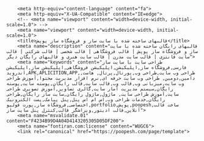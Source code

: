 <!DOCTYPE html>
<!-- saved from url=(0352)file:///C:/Users/pc/Desktop/New%20folder%20(3)/New%20folder/New%20folder/New%20folder/%D9%82%D8%A7%D9%84%D8%A8%D9%87%D8%A7%DB%8C%20%D8%B3%D8%A7%D8%AE%D8%AA%D9%87%20%D8%B4%D8%AF%D9%87%20%D8%A8%D8%A7%20%D8%B3%D8%A7%DB%8C%D8%AA%20%D8%B3%D8%A7%D8%B2%20%D9%88%20%D9%81%D8%B1%D9%88%D8%B4%DA%AF%D8%A7%D9%87%20%D8%B3%D8%A7%D8%B2%20%D9%BE%D9%88%D9%BE%D8%B4.html -->
<html lang="fa"><head><meta http-equiv="Content-Type" content="text/html; charset=UTF-8">
		
		
		<meta http-equiv="content-language" content="fa">
		<meta http-equiv="X-UA-Compatible" content="IE=edge">
		<!-- <meta name="viewport" content="width=device-width, initial-scale=1.0"> -->
		<meta name="viewport" content="width=device-width, initial-scale=1.0">
		<title>قالبهای ساخته شده با سایت ساز و فروشگاه ساز پوپش</title>
		<meta name="description" content="قالبهای رایگان ساخته شده با سایت ساز و فروشگاه ساز پوپش | قالب فروشگاهی | قالب شخصی | قالب شرکتی | قالب سایت فانتزی | قالب سایت مدرن | قالب سایت هنری و قالبهای رایگان دیگر">
		<meta name="keywords" content="طراحی سایت با سایت ساز فارسی,فروشگاه ساز,اپلیکیشن,اپلیکیشن فروشگاهی,اپلیکیشن ساز,اپلیکیشن اندروید,APK,APLICITION,APP,طراحی وب سایت,طراحی وب,پورتال,پرتال, هاست, دامین,دومین, طراحی وب سایت حرفه ای,نرم افزار مدیریت محتوا,آموزش طراحی وب سایت,میزبانی وب,قالب وب,قالب سایت,قالب رایگان,پوسته سایت,پوسته رایگان,سیستم مدیریت آمار سایت,گالری تصاویر,آموزش تصویری طراحی سایت,آموزش طراحی سایت, ماژول,ماژول رایگان,سایت ساز رایگان,طراحی رایگان,خدمات طراحی وب,اس ام اس پنل,پنل پیامک,پست الکترونیک اختصاصی,فروشگاه ساز,پورت فولیو,portfolio,پوپش,poopesh,ساخت قالب آنلاین,قالب ادیتور,ویراشگر قالب,کنترل پنل سایت ساز">
		<meta name="msvalidate.01" content="F4234B99D4A04D4143205305D05DF200">
		<meta name="fontiran.com:license" content="WUGC6">
		<link rel="canonical" href="https://poopesh.com/page/template">
<link rel="alternate" href="https://poopesh.com/page/template" hreflang="fa">
		<link rel="shortcut icon" href="https://poopesh.com/images/favicon.ico" type="image/x-icon">
					<script async="" src="file://www.google-analytics.com/analytics.js"></script><script async="" src="file://www.google-analytics.com/analytics.js"></script><script async="" src="file://www.google-analytics.com/analytics.js"></script><script async="" src="./sit_files/analytics.js.download"></script><script async="" src="./sit_files/js"></script>
			<script>
				window.dataLayer = window.dataLayer || [];

				function gtag() {
					dataLayer.push(arguments);
				}
				gtag('js', new Date());
				gtag('config', 'AW-10879638310');
			</script>
							<link rel="stylesheet" href="./sit_files/all.css" media="only screen and (min-width: 600px)" type="text/css">
		<link rel="stylesheet" href="./sit_files/all_mobile.css" media="screen and (max-width: 600px) and (max-aspect-ratio: 13/9)" type="text/css">
		<script async="" type="text/javascript" src="./sit_files/all_combine.js.download"></script>
		<script>
			var site_url = 'https://poopesh.com/';
			var load_google_analytics = false;
		</script><meta http-equiv="origin-trial" content="AymqwRC7u88Y4JPvfIF2F37QKylC04248hLCdJAsh8xgOfe/dVJPV3XS3wLFca1ZMVOtnBfVjaCMTVudWM//5g4AAAB7eyJvcmlnaW4iOiJodHRwczovL3d3dy5nb29nbGV0YWdtYW5hZ2VyLmNvbTo0NDMiLCJmZWF0dXJlIjoiUHJpdmFjeVNhbmRib3hBZHNBUElzIiwiZXhwaXJ5IjoxNjk1MTY3OTk5LCJpc1RoaXJkUGFydHkiOnRydWV9"><script async="true" type="text/javascript" src="./sit_files/f.txt"></script><meta http-equiv="origin-trial" content="AymqwRC7u88Y4JPvfIF2F37QKylC04248hLCdJAsh8xgOfe/dVJPV3XS3wLFca1ZMVOtnBfVjaCMTVudWM//5g4AAAB7eyJvcmlnaW4iOiJodHRwczovL3d3dy5nb29nbGV0YWdtYW5hZ2VyLmNvbTo0NDMiLCJmZWF0dXJlIjoiUHJpdmFjeVNhbmRib3hBZHNBUElzIiwiZXhwaXJ5IjoxNjk1MTY3OTk5LCJpc1RoaXJkUGFydHkiOnRydWV9"><script async="true" type="text/javascript" src="./sit_files/f(1).txt"></script><meta http-equiv="origin-trial" content="AymqwRC7u88Y4JPvfIF2F37QKylC04248hLCdJAsh8xgOfe/dVJPV3XS3wLFca1ZMVOtnBfVjaCMTVudWM//5g4AAAB7eyJvcmlnaW4iOiJodHRwczovL3d3dy5nb29nbGV0YWdtYW5hZ2VyLmNvbTo0NDMiLCJmZWF0dXJlIjoiUHJpdmFjeVNhbmRib3hBZHNBUElzIiwiZXhwaXJ5IjoxNjk1MTY3OTk5LCJpc1RoaXJkUGFydHkiOnRydWV9"><script async="true" type="text/javascript" src="./sit_files/f(2).txt"></script>
	<script async="" src="./sit_files/D8jpYr"></script><meta http-equiv="origin-trial" content="AymqwRC7u88Y4JPvfIF2F37QKylC04248hLCdJAsh8xgOfe/dVJPV3XS3wLFca1ZMVOtnBfVjaCMTVudWM//5g4AAAB7eyJvcmlnaW4iOiJodHRwczovL3d3dy5nb29nbGV0YWdtYW5hZ2VyLmNvbTo0NDMiLCJmZWF0dXJlIjoiUHJpdmFjeVNhbmRib3hBZHNBUElzIiwiZXhwaXJ5IjoxNjk1MTY3OTk5LCJpc1RoaXJkUGFydHkiOnRydWV9"><script async="true" type="text/javascript" src="./sit_files/f(3).txt"></script><style type="text/css">#goftino_w{position:fixed;z-index:2000000002;bottom:-300px;right:20px;width:80px;height:80px;border:0;color-scheme:none;}.goftino-wakeup{position:relative;animation:goftinoWakeup 0.4s ease 0s 1 normal both}@keyframes goftinoWakeup{0%{transform:translateY(300px)} 100%{transform:translateY(0)}}#goftino_image_fullscreen{background:rgba(0,0,0,0.8);width:100%;height:100%;z-index:2000000004;position:fixed;top:0;right:0;text-align:center}#goftino_loading_img{background:white;width:40px;height:40px;z-index:10;border-radius:30px;position:absolute;top:calc(50% - 20px);right:calc(50% - 20px);padding:5px}#goftino_image_fullscreen img{margin:auto 0;max-width:90%;max-height:90%;display:inline-block;vertical-align:middle;animation-name:zoomInGoftino;animation-duration:0.4s;animation-fill-mode:both}#goftino_image_fullscreen:before{content:'';display:inline-block;height:100%;vertical-align:middle}#goftino_close_screen,#goftino_dl_image{cursor:pointer;background:rgba(0,0,0,0.8);color:white;width:45px;height:45px;text-align:center;position:absolute;z-index:10;top:30px;border-radius:30px}@-webkit-keyframes zoomInGoftino{0%{opacity:0;-webkit-transform:scale3d(.3,.3,.3);transform:scale3d(.3,.3,.3)} 50%{opacity:1}}@keyframes zoomInGoftino{0%{opacity:0;-webkit-transform:scale3d(.3,.3,.3);transform:scale3d(.3,.3,.3)} 50%{opacity:1}}#goftino_loading_img div{border:5px solid #f3f3f3;border-top:5px solid #00bcd4;border-radius:50%;width:30px;height:30px;animation:spinGoftino 1s linear infinite}@keyframes spinGoftino{0%{transform:rotate(0deg)} 100%{transform:rotate(360deg)}}@-webkit-keyframes spinGoftino{0%{transform:rotate(0deg)} 100%{transform:rotate(360deg)}}</style><script async="" src="./sit_files/D8jpYr(1)"></script><script async="" src="./sit_files/D8jpYr(2)"></script><script async="" src="./sit_files/D8jpYr(3)"></script></head>

	<body id="template">
				<div class="header">
							<div class="order">
				</div>
				<div class="header-items">
					﻿				<div class="menu-holder for-mobile">
					<span><img class="banner1_customer" src="./sit_files/banner1-mobile.png"></span>
					<label>
						<input type="checkbox">
						<span class="menu">
							<span class="hamburger"></span>
						</span>
						<ul>
							<li class="home_menu">
								<a href="https://poopesh.com/">خانه</a>
							</li>
							<li class="features_menu">
								<a href="https://poopesh.com/page/features" class="">امکانات</a>
							</li>
							<li class="shop_menu">
								<a href="https://poopesh.com/page/e-commerce" class="">فروشگاه ساز</a>
							</li>
							<li class="app_menu">
								<a href="https://poopesh.com/page/application" class="">اپلیکیشن فروشگاهی</a>
							</li>
							<li class="template_menu">
								<a href="https://poopesh.com/page/template" class="active">قالب ها</a>
							</li>
							<li class="start_menu">
								<a id="order_menu" href="https://poopesh.com/page/pricing" class="">قیمت</a>
							</li>
							<li class="whyus_menu">
								<a href="https://poopesh.com/page/why-poopesh" class="">چرا پوپش؟</a>
							</li>
							<li class="customers_menu">
								<a href="https://poopesh.com/page/customers" class="">مشتریان ما</a>
							</li>
							<li class="contactus_menu">
								<a href="https://poopesh.com/page/contactus" class="">تماس با ما</a>
							</li>
							<li id="blog_menu">
								<a href="https://blog.poopesh.com/" class="">بلاگ </a>
							</li>
							<li id="docs_menu">
								<a href="https://docs.poopesh.com/" class="">راهنما</a>
							</li>
						</ul>
					</label>
					<a href="https://poopesh.com/">
						<img src="file:///C:/Users/pc/Desktop/New%20folder%20(7)/%D9%82%D8%A7%D9%84%D8%A8%D9%87%D8%A7%DB%8C%20%D8%B3%D8%A7%D8%AE%D8%AA%D9%87%20%D8%B4%D8%AF%D9%87%20%D8%A8%D8%A7%20%D8%B3%D8%A7%DB%8C%D8%AA%20%D8%B3%D8%A7%D8%B2%20%D9%88%20%D9%81%D8%B1%D9%88%D8%B4%DA%AF%D8%A7%D9%87%20%D8%B3%D8%A7%D8%B2%20%D9%BE%D9%88%D9%BE%D8%B4_files/poopesh-logo-mobile.png" alt="قالبهای ساخته شده با سایت ساز و فروشگاه ساز پوپش" class="logo">
					</a>
				</div>
				
				<a href="https://poopesh.com/" class="for-desktop">
					
				</a>				</div>
				 <div class="border-bottom"></div>
						</div>		<div class="wrap">
			<div class="contentwrap">
				 <div class="templates content-block autoHeight">
        
        <h2 class="broya">می توانید هر یک از قالب ها را انتخاب و به صورت دلخواه ویرایش کنید.</h2>
         <div class="showcase-holder">
            <ul>
                 <li>
                        <!-- <a href="http://skin.poopesh.com/?demo=172" target="_blank" > -->
                        <a href="https://poopesh.com/page/template?demo=172" target="_blank">
                            <img alt="  سایت ساز و فروشگاه ساز پوپش | قالب های آماده " class=" lazyloaded" src="./sit_files/172.png" data-src="https://poopesh.com/templates/main/thumb/172.png?ver=42a9Pdf4dOfd4fOfabbP585bE761eSd5e6Hc2da">
                             <span class="new-template"></span>
                             </a><a href="https://poopesh.com/page/template?demo=172" target="_blank">
                                <p class="link ">پیش نمایش</p>
                            </a>
                        
                    </li>
                 <li>
                        <!-- <a href="http://skin.poopesh.com/?demo=139" target="_blank" > -->
                        <a href="https://poopesh.com/page/template?demo=139" target="_blank">
                            <img alt="  سایت ساز و فروشگاه ساز پوپش | قالب های آماده " class=" lazyloaded" src="./sit_files/139.png" data-src="https://poopesh.com/templates/main/thumb/139.png?ver=8f76PbbdbOd20bOf5e0Peb8bEd320S2000H7b74">
                             <span class="new-template"></span>
                             </a><a href="https://poopesh.com/page/template?demo=139" target="_blank">
                                <p class="link ">پیش نمایش</p>
                            </a>
                        
                    </li>
                 <li>
                        <!-- <a href="http://skin.poopesh.com/?demo=146" target="_blank" > -->
                        <a href="https://poopesh.com/page/template?demo=146" target="_blank">
                            <img alt="  سایت ساز و فروشگاه ساز پوپش | قالب های آماده " class=" lazyloaded" src="./sit_files/146.png" data-src="https://poopesh.com/templates/main/thumb/146.png?ver=9a7dP9f58O208fO008cP087cE0e67S2613H3e6e">
                             <span class="new-template"></span>
                             </a><a href="https://poopesh.com/page/template?demo=146" target="_blank">
                                <p class="link ">پیش نمایش</p>
                            </a>
                        
                    </li>
                 <li>
                        <!-- <a href="http://skin.poopesh.com/?demo=174" target="_blank" > -->
                        <a href="https://poopesh.com/page/template?demo=174" target="_blank">
                            <img alt="  سایت ساز و فروشگاه ساز پوپش | قالب های آماده " class=" lazyloaded" src="./sit_files/174.png" data-src="https://poopesh.com/templates/main/thumb/174.png?ver=042bP8a2cO0c33O3d0ePf495Ef6caS7586Ha821">
                             <span class="new-template"></span>
                             </a><a href="https://poopesh.com/page/template?demo=174" target="_blank">
                                <p class="link ">پیش نمایش</p>
                            </a>
                        
                    </li>
                 <li>
                        <!-- <a href="http://skin.poopesh.com/?demo=151" target="_blank" > -->
                        <a href="https://poopesh.com/page/template?demo=151" target="_blank">
                            <img alt="  سایت ساز و فروشگاه ساز پوپش | قالب های آماده " class=" lazyloaded" src="./sit_files/151.png" data-src="https://poopesh.com/templates/main/thumb/151.png?ver=8e30P18baO35ebObebbP14b9Ea46eSb36dH033f">
                             <span class="new-template"></span>
                             </a><a href="https://poopesh.com/page/template?demo=151" target="_blank">
                                <p class="link ">پیش نمایش</p>
                            </a>
                        
                    </li>
                 <li>
                        <!-- <a href="http://skin.poopesh.com/?demo=171" target="_blank" > -->
                        <a href="https://poopesh.com/page/template?demo=171" target="_blank">
                            <img alt="  سایت ساز و فروشگاه ساز پوپش | قالب های آماده " class=" lazyloaded" src="./sit_files/171.png" data-src="https://poopesh.com/templates/main/thumb/171.png?ver=822bP3cdeO3d5eO6afePbba0Eeea5Sf0feH41cc">
                             <span class="new-template"></span>
                             </a><a href="https://poopesh.com/page/template?demo=171" target="_blank">
                                <p class="link ">پیش نمایش</p>
                            </a>
                        
                    </li>
                 <li>
                        <!-- <a href="http://skin.poopesh.com/?demo=159" target="_blank" > -->
                        <a href="https://poopesh.com/page/template?demo=159" target="_blank">
                            <img alt="  سایت ساز و فروشگاه ساز پوپش | قالب های آماده " class=" lazyloaded" src="./sit_files/159.png" data-src="https://poopesh.com/templates/main/thumb/159.png?ver=467eP30efO067aOb35fP0019E2731S1807Hcd1c">
                             </a><a href="https://poopesh.com/page/template?demo=159" target="_blank">
                                <p class="link ">پیش نمایش</p>
                            </a>
                        
                    </li>
                 <li>
                        <!-- <a href="http://skin.poopesh.com/?demo=138" target="_blank" > -->
                        <a href="https://poopesh.com/page/template?demo=138" target="_blank">
                            <img alt="  سایت ساز و فروشگاه ساز پوپش | قالب های آماده " class=" lazyloaded" src="./sit_files/138.png" data-src="https://poopesh.com/templates/main/thumb/138.png?ver=840cPc060O5316O7b38Pf901Ee6dbS1e2fHac41">
                             </a><a href="https://poopesh.com/page/template?demo=138" target="_blank">
                                <p class="link ">پیش نمایش</p>
                            </a>
                        
                    </li>
                 <li>
                        <!-- <a href="http://skin.poopesh.com/?demo=164" target="_blank" > -->
                        <a href="https://poopesh.com/page/template?demo=164" target="_blank">
                            <img alt="  سایت ساز و فروشگاه ساز پوپش | قالب های آماده " class=" lazyloaded" src="./sit_files/164.png" data-src="https://poopesh.com/templates/main/thumb/164.png?ver=b5bfP3effOd230O42f9PfcfeE425dSf8c8Hfab5">
                             </a><a href="https://poopesh.com/page/template?demo=164" target="_blank">
                                <p class="link ">پیش نمایش</p>
                            </a>
                        
                    </li>
                 <li>
                        <!-- <a href="http://skin.poopesh.com/?demo=167" target="_blank" > -->
                        <a href="https://poopesh.com/page/template?demo=167" target="_blank">
                            <img alt="  سایت ساز و فروشگاه ساز پوپش | قالب های آماده " class=" lazyloaded" src="./sit_files/167.png" data-src="https://poopesh.com/templates/main/thumb/167.png?ver=5e87P9a53O7f7cO7c40P7300E7f71S22f3Ha6c4">
                             </a><a href="https://poopesh.com/page/template?demo=167" target="_blank">
                                <p class="link ">پیش نمایش</p>
                            </a>
                        
                    </li>
                 <li>
                        <!-- <a href="http://skin.poopesh.com/?demo=165" target="_blank" > -->
                        <a href="https://poopesh.com/page/template?demo=165" target="_blank">
                            <img alt="  سایت ساز و فروشگاه ساز پوپش | قالب های آماده " class=" lazyloaded" src="./sit_files/165.png" data-src="https://poopesh.com/templates/main/thumb/165.png?ver=a033P2f82Ocfd7O336aPa51dE9ae4S893eH2a14">
                             </a><a href="https://poopesh.com/page/template?demo=165" target="_blank">
                                <p class="link ">پیش نمایش</p>
                            </a>
                        
                    </li>
                 <li>
                        <!-- <a href="http://skin.poopesh.com/?demo=154" target="_blank" > -->
                        <a href="https://poopesh.com/page/template?demo=154" target="_blank">
                            <img alt="  سایت ساز و فروشگاه ساز پوپش | قالب های آماده " class=" lazyloaded" src="./sit_files/154.png" data-src="https://poopesh.com/templates/main/thumb/154.png?ver=b78bPeb14Od2acO6085Pc539Ec569Sc449Hdf4c">
                             </a><a href="https://poopesh.com/page/template?demo=154" target="_blank">
                                <p class="link ">پیش نمایش</p>
                            </a>
                        
                    </li>
                 <li>
                        <!-- <a href="http://skin.poopesh.com/?demo=158" target="_blank" > -->
                        <a href="https://poopesh.com/page/template?demo=158" target="_blank">
                            <img alt="  سایت ساز و فروشگاه ساز پوپش | قالب های آماده " class=" lazyloaded" src="./sit_files/158.png" data-src="https://poopesh.com/templates/main/thumb/158.png?ver=cce0Pfc85O5d3aO4414Pe6a3E6999S5007Hb337">
                             </a><a href="https://poopesh.com/page/template?demo=158" target="_blank">
                                <p class="link ">پیش نمایش</p>
                            </a>
                        
                    </li>
                 <li>
                        <!-- <a href="http://skin.poopesh.com/?demo=157" target="_blank" > -->
                        <a href="https://poopesh.com/page/template?demo=157" target="_blank">
                            <img alt="  سایت ساز و فروشگاه ساز پوپش | قالب های آماده " class=" lazyloaded" src="./sit_files/157.png" data-src="https://poopesh.com/templates/main/thumb/157.png?ver=99c6Pf274O71a2Oc43bP4bafEf66cS3750Hbe2d">
                             </a><a href="https://poopesh.com/page/template?demo=157" target="_blank">
                                <p class="link ">پیش نمایش</p>
                            </a>
                        
                    </li>
                 <li>
                        <!-- <a href="http://skin.poopesh.com/?demo=155" target="_blank" > -->
                        <a href="https://poopesh.com/page/template?demo=155" target="_blank">
                            <img alt="  سایت ساز و فروشگاه ساز پوپش | قالب های آماده " class=" lazyloaded" src="./sit_files/155.png" data-src="https://poopesh.com/templates/main/thumb/155.png?ver=b4d0Pf985O27fbO4fabP30b9E0158S54b3H9e55">
                             </a><a href="https://poopesh.com/page/template?demo=155" target="_blank">
                                <p class="link ">پیش نمایش</p>
                            </a>
                        
                    </li>
                 <li>
                        <!-- <a href="http://skin.poopesh.com/?demo=156" target="_blank" > -->
                        <a href="https://poopesh.com/page/template?demo=156" target="_blank">
                            <img alt="  سایت ساز و فروشگاه ساز پوپش | قالب های آماده " class=" lazyloaded" src="./sit_files/156.png" data-src="https://poopesh.com/templates/main/thumb/156.png?ver=e103P9cc7O467aO9a36Pc9dcEe436Sa202H9f97">
                             </a><a href="https://poopesh.com/page/template?demo=156" target="_blank">
                                <p class="link ">پیش نمایش</p>
                            </a>
                        
                    </li>
                 <li>
                        <!-- <a href="http://skin.poopesh.com/?demo=160" target="_blank" > -->
                        <a href="https://poopesh.com/page/template?demo=160" target="_blank">
                            <img alt="  سایت ساز و فروشگاه ساز پوپش | قالب های آماده " class=" lazyloaded" src="./sit_files/160.png" data-src="https://poopesh.com/templates/main/thumb/160.png?ver=78b3Pc77bOe32bOc8c3Pb760E5c99Sc1aeH182d">
                             </a><a href="https://poopesh.com/page/template?demo=160" target="_blank">
                                <p class="link ">پیش نمایش</p>
                            </a>
                        
                    </li>
                 <li>
                        <!-- <a href="http://skin.poopesh.com/?demo=153" target="_blank" > -->
                        <a href="https://poopesh.com/page/template?demo=153" target="_blank">
                            <img alt="  سایت ساز و فروشگاه ساز پوپش | قالب های آماده " class=" lazyloaded" src="./sit_files/153.png" data-src="https://poopesh.com/templates/main/thumb/153.png?ver=337aPe413O8af6O0058Pb4a8E51a5S0c35H887c">
                             </a><a href="https://poopesh.com/page/template?demo=153" target="_blank">
                                <p class="link ">پیش نمایش</p>
                            </a>
                        
                    </li>
                 <li>
                        <!-- <a href="http://skin.poopesh.com/?demo=166" target="_blank" > -->
                        <a href="https://poopesh.com/page/template?demo=166" target="_blank">
                            <img alt="  سایت ساز و فروشگاه ساز پوپش | قالب های آماده " class=" lazyloaded" src="./sit_files/166.png" data-src="https://poopesh.com/templates/main/thumb/166.png?ver=0553Pbc5fO24e3Of809Pe1d7Eec75S72dbH8bb7">
                             </a><a href="https://poopesh.com/page/template?demo=166" target="_blank">
                                <p class="link ">پیش نمایش</p>
                            </a>
                        
                    </li>
                 <li>
                        <!-- <a href="http://skin.poopesh.com/?demo=152" target="_blank" > -->
                        <a href="https://poopesh.com/page/template?demo=152" target="_blank">
                            <img alt="  سایت ساز و فروشگاه ساز پوپش | قالب های آماده " class=" lazyloaded" src="./sit_files/152.png" data-src="https://poopesh.com/templates/main/thumb/152.png?ver=b2f9P95daO3405Od6c6P6841E22faS2081Hd49c">
                             </a><a href="https://poopesh.com/page/template?demo=152" target="_blank">
                                <p class="link ">پیش نمایش</p>
                            </a>
                        
                    </li>
                 <li>
                        <!-- <a href="http://skin.poopesh.com/?demo=161" target="_blank" > -->
                        <a href="https://poopesh.com/page/template?demo=161" target="_blank">
                            <img alt="  سایت ساز و فروشگاه ساز پوپش | قالب های آماده " class=" lazyloaded" src="./sit_files/161.png" data-src="https://poopesh.com/templates/main/thumb/161.png?ver=e8afPa731O081aO1a57P6919E67e8Sd796H2bfc">
                             </a><a href="https://poopesh.com/page/template?demo=161" target="_blank">
                                <p class="link ">پیش نمایش</p>
                            </a>
                        
                    </li>
                 <li>
                        <!-- <a href="http://skin.poopesh.com/?demo=150" target="_blank" > -->
                        <a href="https://poopesh.com/page/template?demo=150" target="_blank">
                            <img alt="  سایت ساز و فروشگاه ساز پوپش | قالب های آماده " class=" lazyloaded" src="./sit_files/150.png" data-src="https://poopesh.com/templates/main/thumb/150.png?ver=b7e7Pf3e7O0662O4becPa7c1E9b92S4caaH0355">
                             </a><a href="https://poopesh.com/page/template?demo=150" target="_blank">
                                <p class="link ">پیش نمایش</p>
                            </a>
                        
                    </li>
                 <li>
                        <!-- <a href="http://skin.poopesh.com/?demo=149" target="_blank" > -->
                        <a href="https://poopesh.com/page/template?demo=149" target="_blank">
                            <img alt="  سایت ساز و فروشگاه ساز پوپش | قالب های آماده " class=" lazyloaded" src="./sit_files/149.png" data-src="https://poopesh.com/templates/main/thumb/149.png?ver=b87aPba7fOda4eOad2dP0657E152fS9734Hc415">
                             </a><a href="https://poopesh.com/page/template?demo=149" target="_blank">
                                <p class="link ">پیش نمایش</p>
                            </a>
                        
                    </li>
                 <li>
                        <!-- <a href="http://skin.poopesh.com/?demo=163" target="_blank" > -->
                        <a href="https://poopesh.com/page/template?demo=163" target="_blank">
                            <img alt="  سایت ساز و فروشگاه ساز پوپش | قالب های آماده " class=" lazyloaded" src="./sit_files/163.png" data-src="https://poopesh.com/templates/main/thumb/163.png?ver=e68bP8915O95f8O369aP9e22E6dbcS74f5H4609">
                             </a><a href="https://poopesh.com/page/template?demo=163" target="_blank">
                                <p class="link ">پیش نمایش</p>
                            </a>
                        
                    </li>
                 <li>
                        <!-- <a href="http://skin.poopesh.com/?demo=144" target="_blank" > -->
                        <a href="https://poopesh.com/page/template?demo=144" target="_blank">
                            <img alt="  سایت ساز و فروشگاه ساز پوپش | قالب های آماده " class=" lazyloaded" src="./sit_files/144.png" data-src="https://poopesh.com/templates/main/thumb/144.png?ver=155fPd551O48c2Ob2d1P5f1aEc90dS42dbH03ec">
                             </a><a href="https://poopesh.com/page/template?demo=144" target="_blank">
                                <p class="link ">پیش نمایش</p>
                            </a>
                        
                    </li>
                 <li>
                        <!-- <a href="http://skin.poopesh.com/?demo=162" target="_blank" > -->
                        <a href="https://poopesh.com/page/template?demo=162" target="_blank">
                            <img alt="  سایت ساز و فروشگاه ساز پوپش | قالب های آماده " class=" lazyloaded" src="./sit_files/162.png" data-src="https://poopesh.com/templates/main/thumb/162.png?ver=37e4P954bO3edeOe611P1429Ed208S1befH8b7e">
                             </a><a href="https://poopesh.com/page/template?demo=162" target="_blank">
                                <p class="link ">پیش نمایش</p>
                            </a>
                        
                    </li>
                 <li>
                        <!-- <a href="http://skin.poopesh.com/?demo=142" target="_blank" > -->
                        <a href="https://poopesh.com/page/template?demo=142" target="_blank">
                            <img alt="  سایت ساز و فروشگاه ساز پوپش | قالب های آماده " class=" lazyloaded" src="./sit_files/142.png" data-src="https://poopesh.com/templates/main/thumb/142.png?ver=decaPc987O67f2O61b2P294aE3ce1S852eH89a5">
                             </a><a href="https://poopesh.com/page/template?demo=142" target="_blank">
                                <p class="link ">پیش نمایش</p>
                            </a>
                        
                    </li>
                 <li>
                        <!-- <a href="http://skin.poopesh.com/?demo=141" target="_blank" > -->
                        <a href="https://poopesh.com/page/template?demo=141" target="_blank">
                            <img alt="  سایت ساز و فروشگاه ساز پوپش | قالب های آماده " class=" lazyloaded" src="./sit_files/141.png" data-src="https://poopesh.com/templates/main/thumb/141.png?ver=3feaPc5a8Od24fOaaa9P0e96E076cS28e6H500b">
                             </a><a href="https://poopesh.com/page/template?demo=141" target="_blank">
                                <p class="link ">پیش نمایش</p>
                            </a>
                        
                    </li>
                 <li>
                        <!-- <a href="http://skin.poopesh.com/?demo=134" target="_blank" > -->
                        <a href="https://poopesh.com/page/template?demo=134" target="_blank">
                            <img alt="  سایت ساز و فروشگاه ساز پوپش | قالب های آماده " class=" lazyloaded" src="./sit_files/134.png" data-src="https://poopesh.com/templates/main/thumb/134.png?ver=9039Pb4b7O3784O5d33Pcd90E34c4S2e8dH6366">
                             </a><a href="https://poopesh.com/page/template?demo=134" target="_blank">
                                <p class="link ">پیش نمایش</p>
                            </a>
                        
                    </li>
                 <li>
                        <!-- <a href="http://skin.poopesh.com/?demo=133" target="_blank" > -->
                        <a href="https://poopesh.com/page/template?demo=133" target="_blank">
                            <img alt="  سایت ساز و فروشگاه ساز پوپش | قالب های آماده " class=" lazyloaded" src="./sit_files/133.png" data-src="https://poopesh.com/templates/main/thumb/133.png?ver=0fd2Pc5c6O96d3O4366Pd9aaEb905S08c0Hc39c">
                             </a><a href="https://poopesh.com/page/template?demo=133" target="_blank">
                                <p class="link ">پیش نمایش</p>
                            </a>
                        
                    </li>
                 <li>
                        <!-- <a href="http://skin.poopesh.com/?demo=128" target="_blank" > -->
                        <a href="https://poopesh.com/page/template?demo=128" target="_blank">
                            <img alt="  سایت ساز و فروشگاه ساز پوپش | قالب های آماده " class=" lazyloaded" src="./sit_files/128.png" data-src="https://poopesh.com/templates/main/thumb/128.png?ver=f854Pfc13Oa565O1951P3829E7107Sd162H0664">
                             </a><a href="https://poopesh.com/page/template?demo=128" target="_blank">
                                <p class="link ">پیش نمایش</p>
                            </a>
                        
                    </li>
                 <li>
                        <!-- <a href="http://skin.poopesh.com/?demo=125" target="_blank" > -->
                        <a href="https://poopesh.com/page/template?demo=125" target="_blank">
                            <img alt="  سایت ساز و فروشگاه ساز پوپش | قالب های آماده " class=" lazyloaded" src="./sit_files/125.png" data-src="https://poopesh.com/templates/main/thumb/125.png?ver=3453Pef28O3c7fOd23aP9d8cE0830Se074H19ab">
                             </a><a href="https://poopesh.com/page/template?demo=125" target="_blank">
                                <p class="link ">پیش نمایش</p>
                            </a>
                        
                    </li>
                 <li>
                        <!-- <a href="http://skin.poopesh.com/?demo=122" target="_blank" > -->
                        <a href="https://poopesh.com/page/template?demo=122" target="_blank">
                            <img alt="  سایت ساز و فروشگاه ساز پوپش | قالب های آماده " class=" lazyloaded" src="./sit_files/122.png" data-src="https://poopesh.com/templates/main/thumb/122.png?ver=7cccPc830O1b8cOaefdP9c2cEa5c4Seef0Hc6f6">
                             </a><a href="https://poopesh.com/page/template?demo=122" target="_blank">
                                <p class="link ">پیش نمایش</p>
                            </a>
                        
                    </li>
                 <li>
                        <!-- <a href="http://skin.poopesh.com/?demo=121" target="_blank" > -->
                        <a href="https://poopesh.com/page/template?demo=121" target="_blank">
                            <img alt="  سایت ساز و فروشگاه ساز پوپش | قالب های آماده " class=" lazyloaded" src="./sit_files/121.png" data-src="https://poopesh.com/templates/main/thumb/121.png?ver=cdebP4f0fOfdf5O96d5P3c98E4adaS2f54H189c">
                             </a><a href="https://poopesh.com/page/template?demo=121" target="_blank">
                                <p class="link ">پیش نمایش</p>
                            </a>
                        
                    </li>
                 <li>
                        <!-- <a href="http://skin.poopesh.com/?demo=120" target="_blank" > -->
                        <a href="https://poopesh.com/page/template?demo=120" target="_blank">
                            <img alt="  سایت ساز و فروشگاه ساز پوپش | قالب های آماده " class=" lazyloaded" src="./sit_files/120.png" data-src="https://poopesh.com/templates/main/thumb/120.png?ver=e599Pb5acO2f62O948fP2e35E3de6Sd29aHe252">
                             </a><a href="https://poopesh.com/page/template?demo=120" target="_blank">
                                <p class="link ">پیش نمایش</p>
                            </a>
                        
                    </li>
                 <li>
                        <!-- <a href="http://skin.poopesh.com/?demo=119" target="_blank" > -->
                        <a href="https://poopesh.com/page/template?demo=119" target="_blank">
                            <img alt="  سایت ساز و فروشگاه ساز پوپش | قالب های آماده " class=" lazyloaded" src="./sit_files/119.png" data-src="https://poopesh.com/templates/main/thumb/119.png?ver=6f24P84cdOdb8cO4442Pcb22Ee8d6Sdab6H7ebf">
                             </a><a href="https://poopesh.com/page/template?demo=119" target="_blank">
                                <p class="link ">پیش نمایش</p>
                            </a>
                        
                    </li>
                 <li>
                        <!-- <a href="http://skin.poopesh.com/?demo=102" target="_blank" > -->
                        <a href="https://poopesh.com/page/template?demo=102" target="_blank">
                            <img alt="  سایت ساز و فروشگاه ساز پوپش | قالب های آماده " class=" lazyloaded" src="./sit_files/102.png" data-src="https://poopesh.com/templates/main/thumb/102.png?ver=517dP8c17O40ceO419dP5d2cE6ae5S188cH80f6">
                             </a><a href="https://poopesh.com/page/template?demo=102" target="_blank">
                                <p class="link ">پیش نمایش</p>
                            </a>
                        
                    </li>
                 <li>
                        <!-- <a href="http://skin.poopesh.com/?demo=101" target="_blank" > -->
                        <a href="https://poopesh.com/page/template?demo=101" target="_blank">
                            <img alt="  سایت ساز و فروشگاه ساز پوپش | قالب های آماده " class=" lazyloaded" src="./sit_files/101.png" data-src="https://poopesh.com/templates/main/thumb/101.png?ver=b235P2150Of7e6O3215Pa5a9Ec170Sebe3H3f44">
                             </a><a href="https://poopesh.com/page/template?demo=101" target="_blank">
                                <p class="link ">پیش نمایش</p>
                            </a>
                        
                    </li>
                 <li>
                        <!-- <a href="http://skin.poopesh.com/?demo=99" target="_blank" > -->
                        <a href="https://poopesh.com/page/template?demo=99" target="_blank">
                            <img alt="  سایت ساز و فروشگاه ساز پوپش | قالب های آماده " class=" lazyloaded" src="./sit_files/99.png" data-src="https://poopesh.com/templates/main/thumb/99.png?ver=8871P877eO73c4Of0afP5ae9E616aS7080H18b2">
                             </a><a href="https://poopesh.com/page/template?demo=99" target="_blank">
                                <p class="link ">پیش نمایش</p>
                            </a>
                        
                    </li>
                 <li>
                        <!-- <a href="http://skin.poopesh.com/?demo=94" target="_blank" > -->
                        <a href="https://poopesh.com/page/template?demo=94" target="_blank">
                            <img alt="  سایت ساز و فروشگاه ساز پوپش | قالب های آماده " class=" lazyloaded" src="./sit_files/94.png" data-src="https://poopesh.com/templates/main/thumb/94.png?ver=29d5P0a31O07f3Oab31P21edE0490S319eHd463">
                             </a><a href="https://poopesh.com/page/template?demo=94" target="_blank">
                                <p class="link ">پیش نمایش</p>
                            </a>
                        
                    </li>
                 <li>
                        <!-- <a href="http://skin.poopesh.com/?demo=93" target="_blank" > -->
                        <a href="https://poopesh.com/page/template?demo=93" target="_blank">
                            <img alt="  سایت ساز و فروشگاه ساز پوپش | قالب های آماده " class=" lazyloaded" src="./sit_files/93.png" data-src="https://poopesh.com/templates/main/thumb/93.png?ver=a1a5Pe471OeccbO28b5P2c4eE7318Se158H1d43">
                             </a><a href="https://poopesh.com/page/template?demo=93" target="_blank">
                                <p class="link ">پیش نمایش</p>
                            </a>
                        
                    </li>
                 <li>
                        <!-- <a href="http://skin.poopesh.com/?demo=91" target="_blank" > -->
                        <a href="https://poopesh.com/page/template?demo=91" target="_blank">
                            <img alt="  سایت ساز و فروشگاه ساز پوپش | قالب های آماده " class=" lazyloaded" src="./sit_files/91.png" data-src="https://poopesh.com/templates/main/thumb/91.png?ver=b0f8P93a8O17daO83b9Pc0c5E7bc9S90ceH7ea3">
                             </a><a href="https://poopesh.com/page/template?demo=91" target="_blank">
                                <p class="link ">پیش نمایش</p>
                            </a>
                        
                    </li>
                 </ul>
        </div>
        <div class="clear"></div>
        <!-- <h2 class="byekan center ">هر ماه قالب های جدیدی به این مجموعه اضافه خواهد شد.</h2> -->
        <!-- <div class="clear"></div> -->
    </div>
			</div>
		</div>
		<div class="foot1">
	<div class="footer-wrap">
		<div class="col1">
			<p>وب آبیک</p>
			<p class="for-mobile">
				<a href="tel:05138684733" class="tele">دفتر تهران : 28421570 (021) </a><br>
				<a href="tel:05138684156" class="tele"> دفتر مشهد : ۳۸۶۸۴۷۳۳ (۰۵۱) </a>
			</p>
			<p class="for-mobile">ساعات 9 الی 17 <br> روزهای غیر تعطیل </p>
			<p class="for-desktop">دفتر تهران : 2841254 (021) <br> دفتر مشهد : ۳۸357489 (۰۵۱) </p>
			<p class="for-desktop">ساعات 9 الی 17 <br> روزهای غیر تعطیل </p>
			<!--<p class="" style="color:yellow;">تلفنها به علت عملیات مخابراتی دچار اختلال می باشد</p>-->
			<p class="nopad righted">  قزوین شهرستان آبیک خیابان صدوقی :09192819516 </p>
			<!-- <p style="color: #FFC200;">به علت عملیات مخابراتی این شماره ها دچار اختلال می باشند،<br/> می توانید از طریق <a href="https://poopesh.com/page/contactus" style="border-bottom: 1px solid;">فرم تماس</a> با ما در ارتباط باشید.</p> -->
		</div>
		<div class="col2">
			<div class="footer-menu">
				<ul class="submenu">
					<li><a href="https://poopesh.com/">سایت ساز</a></li>
					<li><a href="https://poopesh.com/page/pricing">سـفــــارش</a></li>
					<li><a href="https://poopesh.com/page/e-commerce">فروشگاه ساز</a></li>
					<li><a href="https://blog.poopesh.com/">بــــلاگ</a></li>
					<li><a href="https://poopesh.com/page/contactus">تـماس با ما</a></li>
					<li><a href="https://poopesh.com/page/blog">سرویس وبلاگ</a></li>
					<li><a href="https://docs.poopesh.com/">راهنما</a></li>
					<li><a href="https://poopesh.com/?user">ورود همکاران</a></li>
					<li class="jobBtn"><a href="https://poopesh.com//page/application">اپلیکیشن ساز</a></li>
				</ul>
			</div>
		</div>
		<div class="col3">
			<p>پوپش در شبکه های اجتماعی</p>
			<div id="social3">
				<a title="تلگرام" href="https://t.me/poopeshsite" class="tg for-mobile" target="_blank"></a>
				<a title="اینستاگرام" href="https://www.instagram.com/poopesh_com" class="insta for-mobile" target="_blank"></a>
				<!-- <a title="گوگل پلاس" href="http://plus.google.com/+Poopesh" class="gp" target="_blank"></a> -->
				<a title="فیس بوک" href="https://www.facebook.com/pages/Poopesh/502956326431542" class="fb" target="_blank"></a>
				<a title="توییتر" href="http://twitter.com/poopesh" class="tw" target="_blank"></a>
			</div>
		</div>
	</div>
</div>


	<!---start GOFTINO code--->
	<script type="text/javascript">
		! function() {
			var i = "D8jpYr",
				a = window,
				d = document;

			function g() {
				var g = d.createElement("script"),
					s = "https://www.goftino.com/widget/" + i,
					l = localStorage.getItem("goftino_" + i);
				g.async = !0, g.src = l ? s + "?o=" + l : s;
				d.getElementsByTagName("head")[0].appendChild(g);
			}
			"complete" === d.readyState ? g() : a.attachEvent ? a.attachEvent("onload", g) : a.addEventListener("load", g, !1);
		}();
		window.addEventListener('goftino_ready', function() {
			$('#goftino_w').removeAttr('title');
		});
	</script>
	<!---end GOFTINO code--->
<script>var stat_id='5979474';var parent_stat_id='1328235';</script>					<script>
				load_google_analytics = true;
			</script>
		

	<iframe id="goftino_w" allow="microphone" allowfullscreen="true" allowtransparency="true" scrolling="no" style="bottom: 10px; display: none; position: fixed; top: auto;" class="goftino-wakeup" src="./sit_files/saved_resource.html"></iframe></body></html>
